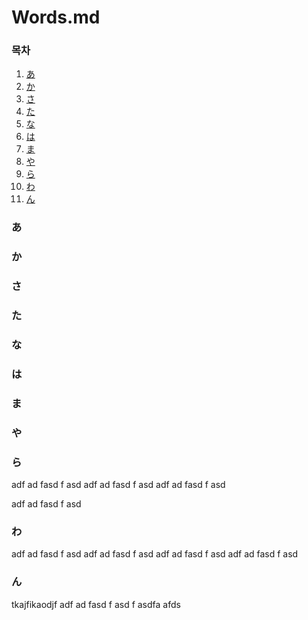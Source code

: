 # Words.md

### 목차

1. [あ](#あ)
1. [か](#か)
1. [さ](#さ)
1. [た](#た)
1. [な](#な)
1. [は](#は)
1. [ま](#ま)
1. [や](#や)
1. [ら](#ら)
1. [わ](#わ)
1. [ん](#ん)

### あ

### か

### さ

### た

### な

### は

### ま

### や

### ら

adf ad fasd f asd adf ad fasd f asd adf ad fasd f asd

adf ad fasd f asd

### わ

adf ad fasd f asd adf ad fasd f asd adf ad fasd f asd adf ad fasd f asd

### ん

tkajfikaodjf adf ad fasd f asd f asdfa afds
